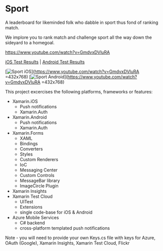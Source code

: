 # Sport
A leaderboard for likeminded folk who dabble in sport thus fond of ranking match.

We implore you to rank match and challenge sport all the way down the sideyard to a homegoal.

https://www.youtube.com/watch?v=GmdvxDVluRA

[iOS Test Results](https://testcloud.xamarin.com/test/sport_a733565d-c008-4e48-8e59-56b2f3964271/?step=0_0_13) | [Android Test Results](https://testcloud.xamarin.com/test/sport_a03f85e9-f13f-47f6-946a-a0d233a3058a/?step=0_0_13)

[![Sport iOS](https://raw.githubusercontent.com/rob-derosa/Sport/master/Resources/Screenshots/57453c24-b0f2-4973-96e9-2c6d6759e20e.png)](https://www.youtube.com/watch?v=GmdvxDVluRA =432x768)
[![Sport Android](https://raw.githubusercontent.com/rob-derosa/Sport/master/Resources/Screenshots/5b35e8b6-85df-44ac-937e-a4b6809131a1.png)](https://www.youtube.com/watch?v=GmdvxDVluRA =432x768)

This project excercises the following platforms, frameworks or features:
* Xamarin.iOS
  * Push notifications
  * Xamarin.Auth
* Xamarin.Android
  * Push notifications
  * Xamarin.Auth
* Xamarin.Forms
  * XAML
  * Bindings
  * Converters
  * Styles
  * Custom Renderers
  * IoC
  * Messaging Center
  * Custom Controls
  * MessageBar library
  * ImageCircle Plugin
* Xamarin Insights
* Xamarin Test Cloud
  * UITest
  * Extensions
  * single code-base for iOS & Android
* Azure Mobile Services
  * C# backend
  * cross-platform templated push notifications


Note - you will need to provide your own Keys.cs file with keys for Azure, OAuth (Google), Xamarin Insights, Xamarin Test Cloud, Flickr